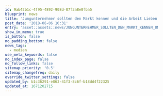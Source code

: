 ```yaml
---
id: 9ab42b1c-4f95-4892-908d-87f3a8e0fba5
blueprint: news
title: 'Jungunternehmer sollten den Markt kennen und die Arbeit Lieben'
post_date: '2018-06-06 10:31'
entry: 'asset::assets::news/JUNGUNTERNEHMER_SOLLTEN_DEN_MARKT_KENNEN_UND_DIE_ARBEIT_LIEBEN-_-PARK_INNOVAARE_Bora_Erbil_artel_treuhand_ag_Zuerich.pdf'
show_in_menu: true
is_button: false
no_padding_bottom: false
news_tags:
  - medien
use_meta_keywords: false
no_index_page: false
no_follow_links: false
sitemap_priority: '0.5'
sitemap_changefreq: daily
override_twitter_settings: false
updated_by: b1c36291-e863-41f3-8c6f-b18dd4f22325
updated_at: 1671202715
---
```

